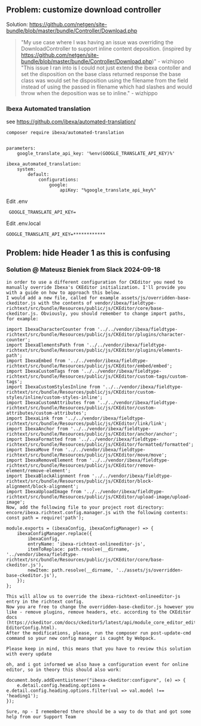
## Problem: customize download controller
Solution: https://github.com/netgen/site-bundle/blob/master/bundle/Controller/Download.php

> "My use case where I was having an issue was overriding the DownloadController to support inline content deposition. (inspired by https://github.com/netgen/site-bundle/blob/master/bundle/Controller/Download.php)" - wizhippo
> "This issue I ran into is I could not just extend the ibexa contoller and set the disposition on the base class returned response the base class was would set he disposition using the filename from the field instead of using the passed in filename which had slashes and would throw when the deposition was se to inline." - wizhippo


### Ibexa Automated translation

see https://github.com/ibexa/automated-translation/

``` 
composer require ibexa/automated-translation
```

``` 

parameters:
    google_translate_api_key: '%env(GOOGLE_TRANSLATE_API_KEY)%'
    
ibexa_automated_translation:
    system:
        default:
            configurations:
                google:
                    apiKey: "%google_translate_api_key%"
```

Edit .env
```
 GOOGLE_TRANSLATE_API_KEY=
```

Edit .env.local
``` 
GOOGLE_TRANSLATE_API_KEY=************
```

## Problem: hide Header 1 as this is confusing

### Solution @ Mateusz Bieniek from Slack 2024-09-18

``` 
in order to use a different configuration for CKEditor you need to manually override Ibexa's CKEditor initialization. I'll provide you with a guide on how to approach this below.
I would add a new file, called for example assets/js/overridden-base-ckeditor.js with the contents of vendor/ibexa/fieldtype-richtext/src/bundle/Resources/public/js/CKEditor/core/base-ckeditor.js. Obviously, you should remember to change import paths, for example:

import IbexaCharacterCounter from '../../vendor/ibexa/fieldtype-richtext/src/bundle/Resources/public/js/CKEditor/plugins/character-counter';
import IbexaElementsPath from '../../vendor/ibexa/fieldtype-richtext/src/bundle/Resources/public/js/CKEditor/plugins/elements-path';
import IbexaEmbed from '../../vendor/ibexa/fieldtype-richtext/src/bundle/Resources/public/js/CKEditor/embed/embed';
import IbexaCustomTags from '../../vendor/ibexa/fieldtype-richtext/src/bundle/Resources/public/js/CKEditor/custom-tags/custom-tags';
import IbexaCustomStylesInline from '../../vendor/ibexa/fieldtype-richtext/src/bundle/Resources/public/js/CKEditor/custom-styles/inline/custom-styles-inline';
import IbexaCustomAttributes from '../../vendor/ibexa/fieldtype-richtext/src/bundle/Resources/public/js/CKEditor/custom-attributes/custom-attributes';
import IbexaLink from '../../vendor/ibexa/fieldtype-richtext/src/bundle/Resources/public/js/CKEditor/link/link';
import IbexaAnchor from '../../vendor/ibexa/fieldtype-richtext/src/bundle/Resources/public/js/CKEditor/anchor/anchor';
import IbexaFormatted from '../../vendor/ibexa/fieldtype-richtext/src/bundle/Resources/public/js/CKEditor/formatted/formatted';
import IbexaMove from '../../vendor/ibexa/fieldtype-richtext/src/bundle/Resources/public/js/CKEditor/move/move';
import IbexaRemoveElement from '../../vendor/ibexa/fieldtype-richtext/src/bundle/Resources/public/js/CKEditor/remove-element/remove-element';
import IbexaBlockAlignment from '../../vendor/ibexa/fieldtype-richtext/src/bundle/Resources/public/js/CKEditor/block-alignment/block-alignment';
import IbexaUploadImage from '../../vendor/ibexa/fieldtype-richtext/src/bundle/Resources/public/js/CKEditor/upload-image/upload-image';
Now, add the following file to your project root directory: encore/ibexa.richtext.config.manager.js with the following contents:
const path = require('path');
 
module.exports = (ibexaConfig, ibexaConfigManager) => {
    ibexaConfigManager.replace({
        ibexaConfig,
        entryName: 'ibexa-richtext-onlineeditor-js',
        itemToReplace: path.resolve(__dirname, '../vendor/ibexa/fieldtype-richtext/src/bundle/Resources/public/js/CKEditor/core/base-ckeditor.js'),
        newItem: path.resolve(__dirname, '../assets/js/overridden-base-ckeditor.js'),
    });
};

This will allow us to override the ibexa-richtext-onlineeditor-js entry in the richtext config.
Now you are free to change the overridden-base-ckeditor.js however you like - remove plugins, remove headers, etc. according to the CKEditor docs (https://ckeditor.com/docs/ckeditor5/latest/api/module_core_editor_editorconfig-EditorConfig.html).
After the modifications, please, run the composer run post-update-cmd command so your new config manager is caught by Webpack.

Please keep in mind, this means that you have to review this solution with every update
```

``` 
oh, and i got informed we also have a configuration event for online editor, so in theory this should also work:

document.body.addEventListener("ibexa-ckeditor:configure", (e) => {
    e.detail.config.heading.options = e.detail.config.heading.options.filter(val => val.model !== 'heading1');
});

Sure, np - I remembered there should be a way to do that and got some help from our Support Team
```